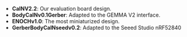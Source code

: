-  **CaINV2.2**: Our evaluation board design.
-  **BodyCaINv0.1Gerber**: Adapted to the GEMMA V2 interface.
-  **ENOCHv1.0**: The most miniaturized design.
-  **GerberBodyCaINseedv0.2**: Adapted to the Seeed Studio nRF52840
